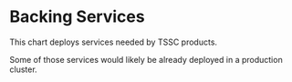 # Backing Services

This chart deploys services needed by TSSC products.

Some of those services would likely be already deployed in a production cluster.
